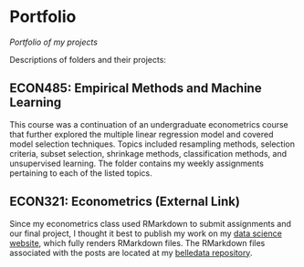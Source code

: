 # Portfolio
_Portfolio of my projects_

Descriptions of folders and their projects:

## ECON485: Empirical Methods and Machine Learning

This course was a continuation of an undergraduate econometrics course that further explored the multiple linear regression model and covered model selection techniques. Topics included resampling methods, selection criteria, subset selection, shrinkage methods, classification methods, and unsupervised learning. The folder contains my weekly assignments pertaining to each of the listed topics.

## ECON321: Econometrics (External Link)

Since my econometrics class used RMarkdown to submit assignments and our final project, I thought it best to publish my work on my [data science website](https://belledata.rbind.io/categories/undergraduate-econometrics/), which fully renders RMarkdown files. The RMarkdown files associated with the posts are located at my [belledata repository](https://github.com/beliciataylor/belledata/tree/master/content/post).
